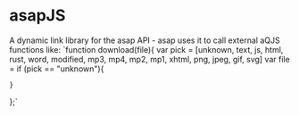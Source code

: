 # asapJS
A dynamic link library for the asap API - asap uses it to call external aQJS functions like: 
`function download(file){
  var pick = [unknown, text, js, html, rust, word, modified, mp3, mp4, mp2, mp1, xhtml, png, jpeg, gif, svg]
  var file = if (pick == "unknown"){
			
	}
};`
